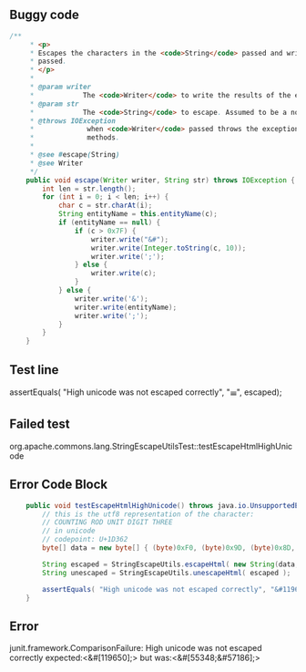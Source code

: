 

## Buggy code
```java
/**
     * <p>
     * Escapes the characters in the <code>String</code> passed and writes the result to the <code>Writer</code>
     * passed.
     * </p>
     * 
     * @param writer
     *            The <code>Writer</code> to write the results of the escaping to. Assumed to be a non-null value.
     * @param str
     *            The <code>String</code> to escape. Assumed to be a non-null value.
     * @throws IOException
     *             when <code>Writer</code> passed throws the exception from calls to the {@link Writer#write(int)}
     *             methods.
     * 
     * @see #escape(String)
     * @see Writer
     */
    public void escape(Writer writer, String str) throws IOException {
        int len = str.length();
        for (int i = 0; i < len; i++) {
            char c = str.charAt(i);
            String entityName = this.entityName(c);
            if (entityName == null) {
                if (c > 0x7F) {
                    writer.write("&#");
                    writer.write(Integer.toString(c, 10));
                    writer.write(';');
                } else {
                    writer.write(c);
                }
            } else {
                writer.write('&');
                writer.write(entityName);
                writer.write(';');
            }
        }
    }
```

## Test line
assertEquals( "High unicode was not escaped correctly", "&#119650;", escaped);

## Failed test
org.apache.commons.lang.StringEscapeUtilsTest::testEscapeHtmlHighUnicode

## Error Code Block
```java
    public void testEscapeHtmlHighUnicode() throws java.io.UnsupportedEncodingException {
        // this is the utf8 representation of the character:
        // COUNTING ROD UNIT DIGIT THREE
        // in unicode
        // codepoint: U+1D362
        byte[] data = new byte[] { (byte)0xF0, (byte)0x9D, (byte)0x8D, (byte)0xA2 };

        String escaped = StringEscapeUtils.escapeHtml( new String(data, "UTF8") );
        String unescaped = StringEscapeUtils.unescapeHtml( escaped );

        assertEquals( "High unicode was not escaped correctly", "&#119650;", escaped);
    }
```

## Error
junit.framework.ComparisonFailure: High unicode was not escaped correctly expected:<&#[119650];> but was:<&#[55348;&#57186];>
